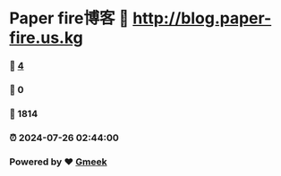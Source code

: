 # Paper fire博客 :link: http://blog.paper-fire.us.kg 
### :page_facing_up: [4](http://blog.paper-fire.us.kg/tag.html) 
### :speech_balloon: 0 
### :hibiscus: 1814 
### :alarm_clock: 2024-07-26 02:44:00 
### Powered by :heart: [Gmeek](https://github.com/Meekdai/Gmeek)
